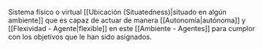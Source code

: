 Sistema físico o virtual [[Ubicación (Situatedness)|situado en algún ambiente]] que es capaz de actuar de manera [[Autonomía|autónoma]] y [[Flexividad - Agente|flexible]] en este [[Ambiente - Agentes]] para cumplor con los objetivos que le han sido asignados.
